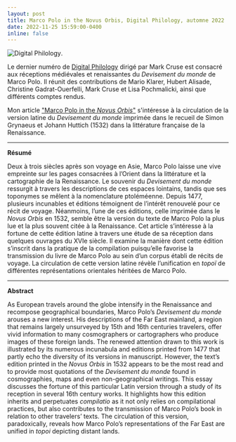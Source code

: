 ```yaml
---
layout: post
title: Marco Polo in the Novus Orbis, Digital Philology, automne 2022
date: 2022-11-25 15:59:00-0400
inline: false
---
```


![Digital Philology](https://muse.jhu.edu/issue/49137/image/front_cover.jpg).

Le dernier numéro de [Digital Philology](https://muse.jhu.edu/issue/49137) dirigé par Mark Cruse est consacré aux réceptions médiévales et renaissantes du _Devisement du monde_ de Marco Polo. Il réunit des contributions de Mario Klarer, Hubert Alisade, Christine Gadrat-Ouerfelli, Mark Cruse et Lisa Pochmalicki, ainsi que différents comptes rendus.

Mon article ["Marco Polo in the _Novus Orbis_"](https://muse.jhu.edu/pub/1/article/869785) s'intéresse à la circulation de la version latine du _Devisement du monde_ imprimée dans le recueil de Simon Grynaeus et Johann Huttich (1532) dans la littérature française de la Renaissance.

***

**Résumé**

Deux à trois siècles après son voyage en Asie, Marco Polo laisse une vive empreinte sur les pages consacrées à l’Orient dans la littérature et la cartographie de la Renaissance. Le souvenir du _Devisement du monde_ ressurgit à travers les descriptions de ces espaces lointains, tandis que ses toponymes se mêlent à la nomenclature ptoléméenne. Depuis 1477, plusieurs incunables et éditions témoignent de l’intérêt renouvelé pour ce récit de voyage. Néanmoins, l’une de ces éditions, celle imprimée dans le _Novus Orbis_ en 1532, semble être la version du texte de Marco Polo la plus lue et la plus souvent citée à la Renaissance. Cet article s’intéresse à la fortune de cette édition latine à travers une étude de sa réception dans quelques ouvrages du XVIe siècle. Il examine la manière dont cette édition s’inscrit dans la pratique de la compilation puisqu’elle favorise la transmission du livre de Marco Polo au sein d’un corpus établi de récits de voyage. La circulation de cette version latine révèle l’unification en _topoï_ de différentes représentations orientales héritées de Marco Polo. 

***

**Abstract**

As European travels around the globe intensify in the Renaissance and recompose geographical boundaries, Marco Polo’s _Devisement du monde_ arouses a new interest. His descriptions of the Far East mainland, a region that remains largely unsurveyed by 15th and 16th centuries travelers, offer vivid information to many cosmographers or cartographers who produce images of these foreign lands. The renewed attention drawn to this work is illustrated by its numerous incunabula and editions printed from 1477 that partly echo the diversity of its versions in manuscript. However, the text’s edition printed in the _Novus Orbis_ in 1532 appears to be the most read and to provide most quotations of the _Devisement du monde_ found in cosmographies, maps and even non-geographical writings. This essay discusses the fortune of this particular Latin version through a study of its reception in several 16th century works. It highlights how this edition inherits and perpetuates _compilatio_ as it not only relies on compilational practices, but also contributes to the transmission of Marco Polo’s book in relation to other travelers’ texts. The circulation of this version, paradoxically, reveals how Marco Polo’s representations of the Far East are unified in _topoi_ depicting distant lands.

